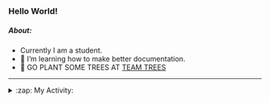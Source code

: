 ### Hello World!

##### About:
- Currently I am a student.
- 🌱 I’m learning how to make better documentation.
- 🌱 GO PLANT SOME TREES AT [TEAM TREES](https://teamtrees.org/)

---
<details>
  <summary>:zap: My Activity:</summary>
  
<!--START_SECTION:waka-->
![Code Time](http://img.shields.io/badge/Code%20Time-1%2C135%20hrs%2037%20mins-blue)

**I'm a Night 🦉** 

```text
🌞 Morning                1367 commits        ██░░░░░░░░░░░░░░░░░░░░░░░   09.09 % 
🌆 Daytime                5297 commits        █████████░░░░░░░░░░░░░░░░   35.23 % 
🌃 Evening                4413 commits        ███████░░░░░░░░░░░░░░░░░░   29.35 % 
🌙 Night                  3959 commits        ███████░░░░░░░░░░░░░░░░░░   26.33 % 
```
📅 **I'm Most Productive on Wednesday** 

```text
Monday                   2271 commits        ████░░░░░░░░░░░░░░░░░░░░░   15.10 % 
Tuesday                  1950 commits        ███░░░░░░░░░░░░░░░░░░░░░░   12.97 % 
Wednesday                3438 commits        ██████░░░░░░░░░░░░░░░░░░░   22.87 % 
Thursday                 1923 commits        ███░░░░░░░░░░░░░░░░░░░░░░   12.79 % 
Friday                   1456 commits        ██░░░░░░░░░░░░░░░░░░░░░░░   09.68 % 
Saturday                 1332 commits        ██░░░░░░░░░░░░░░░░░░░░░░░   08.86 % 
Sunday                   2666 commits        ████░░░░░░░░░░░░░░░░░░░░░   17.73 % 
```


📊 **This Week I Spent My Time On** 

```text
🔥 Editors: 
VS Code                  2 hrs 41 mins       █████████████████████████   100.00 % 

🐱‍💻 Projects: 
praise                   1 hr 21 mins        █████████████░░░░░░░░░░░░   50.59 % 
gfg-frontend             1 hr 19 mins        ████████████░░░░░░░░░░░░░   49.41 % 
```


 Last Updated on 14/06/2023 21:08:33 UTC
<!--END_SECTION:waka-->
</details>
